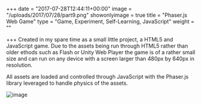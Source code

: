 +++
date = "2017-07-28T12:44:11+00:00"
image = "/uploads/2017/07/28/part9.png"
showonlyimage = true
title = "Phaser.js Web Game"
type = "Game, Experiment, Self-Learning, JavaScript"
weight = ""

+++
Created in my spare time as a small little project, a HTML5 and JavaScript game. Due to the assets being run through HTML5 rather than older ethods such as Flash or Unity Web Player the game is of a rather small size and can run on any device with a screen larger than 480px by 640px in resolution.

All assets are loaded and controlled through JavaScript with the Phaser.js library leveraged to handle physics of the assets.

<!--read more-->

![image](https://user-images.githubusercontent.com/5931248/28716213-d165e14c-7393-11e7-817d-4106cd7979ff.png)